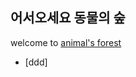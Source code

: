 ## 어서오세요 동물의 숲 


welcome to [animal's forest](https://namu.wiki/w/%EB%8F%99%EB%AC%BC%EC%9D%98%20%EC%88%B2%20%EC%8B%9C%EB%A6%AC%EC%A6%88)

- [ddd]
